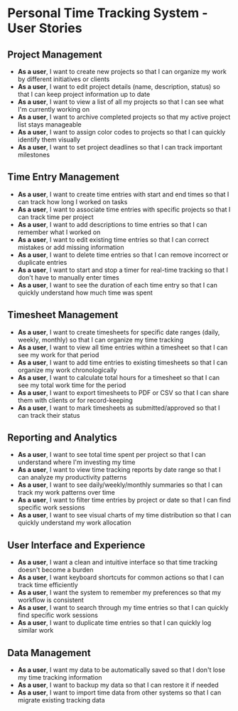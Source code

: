 # Personal Time Tracking System - User Stories

## Project Management
- **As a user**, I want to create new projects so that I can organize my work by different initiatives or clients
- **As a user**, I want to edit project details (name, description, status) so that I can keep project information up to date
- **As a user**, I want to view a list of all my projects so that I can see what I'm currently working on
- **As a user**, I want to archive completed projects so that my active project list stays manageable
- **As a user**, I want to assign color codes to projects so that I can quickly identify them visually
- **As a user**, I want to set project deadlines so that I can track important milestones

## Time Entry Management
- **As a user**, I want to create time entries with start and end times so that I can track how long I worked on tasks
- **As a user**, I want to associate time entries with specific projects so that I can track time per project
- **As a user**, I want to add descriptions to time entries so that I can remember what I worked on
- **As a user**, I want to edit existing time entries so that I can correct mistakes or add missing information
- **As a user**, I want to delete time entries so that I can remove incorrect or duplicate entries
- **As a user**, I want to start and stop a timer for real-time tracking so that I don't have to manually enter times
- **As a user**, I want to see the duration of each time entry so that I can quickly understand how much time was spent

## Timesheet Management
- **As a user**, I want to create timesheets for specific date ranges (daily, weekly, monthly) so that I can organize my time tracking
- **As a user**, I want to view all time entries within a timesheet so that I can see my work for that period
- **As a user**, I want to add time entries to existing timesheets so that I can organize my work chronologically
- **As a user**, I want to calculate total hours for a timesheet so that I can see my total work time for the period
- **As a user**, I want to export timesheets to PDF or CSV so that I can share them with clients or for record-keeping
- **As a user**, I want to mark timesheets as submitted/approved so that I can track their status

## Reporting and Analytics
- **As a user**, I want to see total time spent per project so that I can understand where I'm investing my time
- **As a user**, I want to view time tracking reports by date range so that I can analyze my productivity patterns
- **As a user**, I want to see daily/weekly/monthly summaries so that I can track my work patterns over time
- **As a user**, I want to filter time entries by project or date so that I can find specific work sessions
- **As a user**, I want to see visual charts of my time distribution so that I can quickly understand my work allocation

## User Interface and Experience
- **As a user**, I want a clean and intuitive interface so that time tracking doesn't become a burden
- **As a user**, I want keyboard shortcuts for common actions so that I can track time efficiently
- **As a user**, I want the system to remember my preferences so that my workflow is consistent
- **As a user**, I want to search through my time entries so that I can quickly find specific work sessions
- **As a user**, I want to duplicate time entries so that I can quickly log similar work

## Data Management
- **As a user**, I want my data to be automatically saved so that I don't lose my time tracking information
- **As a user**, I want to backup my data so that I can restore it if needed
- **As a user**, I want to import time data from other systems so that I can migrate existing tracking data
